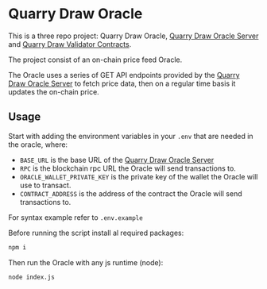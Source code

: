 # Quarry Draw Oracle

This is a three repo project: Quarry Draw Oracle, [Quarry Draw Oracle Server](https://github.com/Puddi1/QD-OracleServer) and [Quarry Draw Validator Contracts](https://github.com/Puddi1/QD-Validator-Contracts).

The project consist of an on-chain price feed Oracle.

The Oracle uses a series of GET API endpoints provided by the [Quarry Draw Oracle Server](https://github.com/Puddi1/OracleServer) to fetch price data, then on a regular time basis it updates the on-chain price.

## Usage

Start with adding the environment variables in your `.env` that are needed in the oracle, where:

- `BASE_URL` is the base URL of the [Quarry Draw Oracle Server](https://github.com/Puddi1/QD-OracleServer)
- `RPC` is the blockchain rpc URL the Oracle will send transactions to.
- `ORACLE_WALLET_PRIVATE_KEY` is the private key of the wallet the Oracle will use to transact.
- `CONTRACT_ADDRESS` is the address of the contract the Oracle will send transactions to.

For syntax example refer to `.env.example`

Before running the script install al required packages:
```sh
npm i
```

Then run the Oracle with any js runtime (node):
```sh
node index.js
```